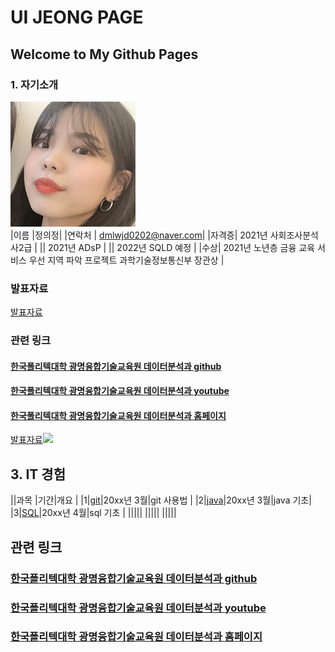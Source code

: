 # UI JEONG PAGE
## Welcome to My Github Pages

### 1. 자기소개
<img src="image1.jpg" /> <br>
|이름 |정의정|
|연락처 | dmlwjd0202@naver.com|
|자격증| 2021년 사회조사분석사2급 |
|| 2021년 ADsP |
|| 2022년 SQLD 예정 |
|수상| 2021년 노년층 금융 교육 서비스 우선 지역 파악 프로젝트 과학기술정보통신부 장관상  |

### 발표자료
[발표자료](/자기소개.pdf) <br>



### 관련 링크 
#### [한국폴리텍대학 광명융합기술교육원 데이터분석과 github](https://koposoftware.github.io)
#### [한국폴리텍대학 광명융합기술교육원 데이터분석과 youtube](https://www.youtube.com/channel/UCwTOdBeKnZo83qTpqc8-rTQ)
#### [한국폴리텍대학 광명융합기술교육원 데이터분석과 홈페이지](https://www.kopo.ac.kr/gm)


 
[발표자료<img src="ppt.JPG"/>](/project.pptx)<br>

## 3. IT 경험

||과목 |기간|개요 |
|1|[git](https://heejinlee-kopo.github.io/subject)|20xx년 3월|git 사용법 |
|2|[java](https://heejinlee-kopo.github.io/subject)|20xx년 3월|java 기초|
|3|[SQL](https://heejinlee-kopo.github.io/subject)|20xx년 4월|sql 기초 |
|||||
|||||
|||||

## 관련 링크 
### [한국폴리텍대학 광명융합기술교육원 데이터분석과 github](https://koposoftware.github.io)
### [한국폴리텍대학 광명융합기술교육원 데이터분석과 youtube](https://www.youtube.com/channel/UCwTOdBeKnZo83qTpqc8-rTQ)
### [한국폴리텍대학 광명융합기술교육원 데이터분석과 홈페이지](https://www.kopo.ac.kr/gm)

